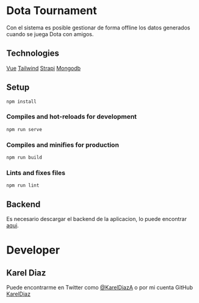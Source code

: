 # Dota Tournament
Con el sistema es posible gestionar de forma offline los datos generados cuando se juega Dota con amigos. 

## Technologies
[Vue](https://vuejs.org/)
[Tailwind](https://tailwindcss.com)
[Strapi](https://strapi.io)
[Mongodb](https://www.mongodb.com)


## Setup
```
npm install
```

### Compiles and hot-reloads for development
```
npm run serve
```

### Compiles and minifies for production
```
npm run build
```

### Lints and fixes files
```
npm run lint
```

## Backend
Es necesario descargar el backend de la aplicacion, lo puede encontrar [aqui](https://github.com/KarelDiaz/dota-tournament-backend).

# Developer
## Karel Diaz

Puede encontrarme en Twitter como [@KarelDiazA](https://twitter.com/KarelDiazA) o por mi cuenta GitHub [KarelDiaz](https://github.com/KarelDiaz)
